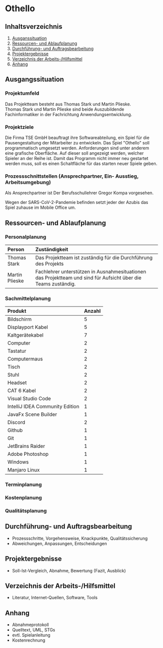 # Othello

## Inhaltsverzeichnis

1. [Ausganssituation](#ausgangssituation)
1. [Ressourcen- und Ablaufplanung](#ressourcen--und-ablaufplanung)
1. [Durchführung- und Auftragsbearbeitung](#durchführung--und-auftragsbearbeitung)
1. [Projektergebnisse](#projektergebnisse)
1. [Verzeichnis der Arbeits-/Hilfsmittel](#verzeichnis-der-arbeits-/hilfsmittel)
1. [Anhang](#anhang)

## Ausgangssituation

### Projektumfeld

Das Projektteam besteht aus Thomas Stark und Martin Plieske.  
Thomas Stark und Martin Plieske sind beide Auszubildende Fachinformatiker in der Fachrichtung Anwendungsentwicklung.

### Projektziele

Die Firma TSE GmbH beauftragt ihre Softwareabteilung, ein Spiel für die Pausengestaltung der Mitarbeiter zu entwickeln. Das Spiel "Othello" soll programmatisch umgesetzt werden. Anforderungen sind unter anderem eine grafische Oberfläche. Auf dieser soll angezeigt werden, welcher Spieler an der Reihe ist. Damit das Programm nicht immer neu gestartet werden muss, soll es einen Schaltfläche für das starten neuer Spiele geben.

### Prozessschnittstellen (Ansprechpartner, Ein- Ausstieg, Arbeitsumgebung)

Als Ansprechpartner ist Der Berufsschullehrer Gregor Kompa vorgesehen.

Wegen der SARS-CoV-2-Pandemie befinden setzt jeder der Azubis das Spiel zuhause im Mobile Office um.

## Ressourcen- und Ablaufplanung

### Personalplanung

| Person | Zuständigkeit |
|:-------|:------------|
| Thomas Stark | Das Projektteam ist zuständig für die Durchführung des Projekts |
| Martin Plieske | Fachlehrer unterstützen in Ausnahmesituationen das Projektteam und sind für Aufsicht über die Teams zuständig. |

### Sachmittelplanung

| Produkt | Anzahl |
|:--|:--|
| Bildschirm | 5 |
| Displayport Kabel | 5 |
| Kaltgerätekabel | 7 |
| Computer | 2 |
| Tastatur | 2 |
| Computermaus | 2 |
| Tisch | 2 |
| Stuhl | 2 |
| Headset | 2 |
| CAT 6 Kabel | 2 |
| Visual Studio Code | 2 |
| IntelliJ IDEA Community Edition | 1 |
| JavaFx Scene Builder | 1 |
| Discord | 2 |
| Github | 1 |
| Git | 1 |
| JetBrains Raider | 1 |
| Adobe Photoshop | 1 |
| Windows | 1 |
| Manjaro Linux | 1 |

### Terminplanung



### Kostenplanung


### Qualitätsplanung

## Durchführung- und Auftragsbearbeitung

* Prozessschritte, Vorgehensweise, Knackpunkte, Qualitätssicherung
* Abweichungen, Anpassungen, Entscheidungen

## Projektergebnisse

* Soll-Ist-Vergleich, Abnahme, Bewertung (Fazit, Ausblick)

## Verzeichnis der Arbeits-/Hilfsmittel

* Literatur, Internet-Quellen, Software, Tools

## Anhang

* Abnahmeprotokoll
* Quelltext, UML, STGs
* evtl. Spielanleitung
* Kostenrechnung
